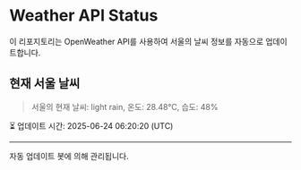 
# Weather API Status

이 리포지토리는 OpenWeather API를 사용하여 서울의 날씨 정보를 자동으로 업데이트합니다.

## 현재 서울 날씨
> 서울의 현재 날씨: light rain, 온도: 28.48°C, 습도: 48%

⏳ 업데이트 시간: 2025-06-24 06:20:20 (UTC)

---
자동 업데이트 봇에 의해 관리됩니다.
